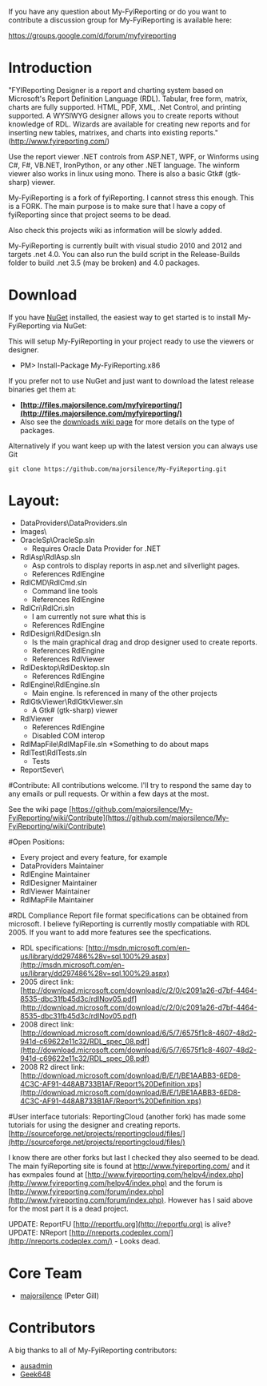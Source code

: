 If you have any question about My-FyiReporting or do you want to contribute a discussion group for My-FyiReporting is available here:

https://groups.google.com/d/forum/myfyireporting

# Introduction
"FYIReporting Designer is a report and charting system based on Microsoft's Report Definition Language (RDL). 
Tabular, free form, matrix, charts are fully supported. HTML, PDF, XML, .Net Control, and printing supported. 
A WYSIWYG designer allows you to create reports without knowledge of RDL. Wizards are available for creating new 
reports and for inserting new tables, matrixes, and charts into existing reports." (http://www.fyireporting.com/)

Use the report viewer .NET controls from ASP.NET, WPF, or Winforms using C#, F#, VB.NET, IronPython, or any 
other .NET language.  The winform viewer also works in linux using mono.  There is also a basic Gtk# (gtk-sharp) 
viewer. 

My-FyiReporting is a fork of fyiReporting.  I cannot stress this enough.  This is a FORK.
The main purpose is to make sure that I have a copy of fyiReporting since that project seems to be dead.

Also check this projects wiki as information will be slowly added.

My-FyiReporting is currently built with visual studio 2010 and 2012 and targets .net 4.0.  You can also run the build script in 
the Release-Builds folder to build .net 3.5 (may be broken) and 4.0 packages.  

# Download

If you have [NuGet](http://nuget.org) installed, the easiest way to get started is to install My-FyiReporting via NuGet:

This will setup My-FyiReporting in your project ready to use the viewers or designer.
* PM> Install-Package My-FyiReporting.x86 

If you prefer not to use NuGet and just want to download the latest release binaries get them at:

  * **[http://files.majorsilence.com/myfyireporting/](http://files.majorsilence.com/myfyireporting/)**
  * Also see the [downloads wiki page](https://github.com/majorsilence/My-FyiReporting/wiki/Downloads) for more details on the type of packages.

Alternatively if you want keep up with the latest version you can always use Git

    git clone https://github.com/majorsilence/My-FyiReporting.git


# Layout:

* DataProviders\DataProviders.sln
* Images\
* OracleSp\OracleSp.sln
	* Requires Oracle Data Provider for .NET
* RdlAsp\RdlAsp.sln
	* Asp controls to display reports in asp.net and silverlight pages.
	* References RdlEngine
* RdlCMD\RdlCmd.sln
	* Command line tools
	* References RdlEngine
* RdlCri\RdlCri.sln
	* I am currently not sure what this is
	* References RdlEngine
* RdlDesign\RdlDesign.sln
	* Is the main graphical drag and drop designer used to create reports.
	* References RdlEngine
	* References RdlViewer
* RdlDesktop\RdlDesktop.sln
	* References RdlEngine
* RdlEngine\RdlEngine.sln
	* Main engine.  Is referenced in many of the other projects
* RdlGtkViewer\RdlGtkViewer.sln
	* A Gtk# (gtk-sharp) viewer
* RdlViewer
	* References RdlEngine
	* Disabled COM interop
* RdlMapFile\RdlMapFile.sln
	 *Something to do about maps
* RdlTest\RdlTests.sln
	 * Tests
* ReportSever\



#Contribute:
All contributions welcome.  I'll try to respond the same day to any emails or pull requests.  Or within a few 
days at the most.

See the wiki page [https://github.com/majorsilence/My-FyiReporting/wiki/Contribute](https://github.com/majorsilence/My-FyiReporting/wiki/Contribute)


#Open Positions:
* Every project and every feature, for example
* DataProviders Maintainer
* RdlEngine Maintainer
* RdlDesigner Maintainer
* RdlViewer Maintainer
* RdlMapFile Maintainer

#RDL Compliance
Report file format specifications can be obtained from microsoft.  I believe fyiReporting is currently mostly 
compatiable with RDL 2005.  If you want to add more features see the specfications.

* RDL specifications: [http://msdn.microsoft.com/en-us/library/dd297486%28v=sql.100%29.aspx](http://msdn.microsoft.com/en-us/library/dd297486%28v=sql.100%29.aspx)
* 2005 direct link: [http://download.microsoft.com/download/c/2/0/c2091a26-d7bf-4464-8535-dbc31fb45d3c/rdlNov05.pdf](http://download.microsoft.com/download/c/2/0/c2091a26-d7bf-4464-8535-dbc31fb45d3c/rdlNov05.pdf)
* 2008 direct link: [http://download.microsoft.com/download/6/5/7/6575f1c8-4607-48d2-941d-c69622e11c32/RDL_spec_08.pdf](http://download.microsoft.com/download/6/5/7/6575f1c8-4607-48d2-941d-c69622e11c32/RDL_spec_08.pdf)
* 2008 R2 direct link: [http://download.microsoft.com/download/B/E/1/BE1AABB3-6ED8-4C3C-AF91-448AB733B1AF/Report%20Definition.xps](http://download.microsoft.com/download/B/E/1/BE1AABB3-6ED8-4C3C-AF91-448AB733B1AF/Report%20Definition.xps)

#User interface tutorials:
ReportingCloud (another fork) has made some tutorials for using the designer and creating reports. 
[http://sourceforge.net/projects/reportingcloud/files/](http://sourceforge.net/projects/reportingcloud/files/)

I know there are other forks but last I checked they also seemed to be dead.  The main fyiReporting site is 
found at http://www.fyireporting.com/ and it has exmpales found at [http://www.fyireporting.com/helpv4/index.php](http://www.fyireporting.com/helpv4/index.php) and 
the forum is [http://www.fyireporting.com/forum/index.php](http://www.fyireporting.com/forum/index.php).  However has I said above for the most part it is a dead 
project.

UPDATE: ReportFU [http://reportfu.org](http://reportfu.org) is alive?  
UPDATE: NReport [http://nreports.codeplex.com/](http://nreports.codeplex.com/) - Looks dead.

# Core Team

* [majorsilence](https://github.com/majorsilence) (Peter Gill)


# Contributors

A big thanks to all of My-FyiReporting contributors:

* [ausadmin](https://github.com/ausadmin)
* [Geek648](https://github.com/Geek648)
